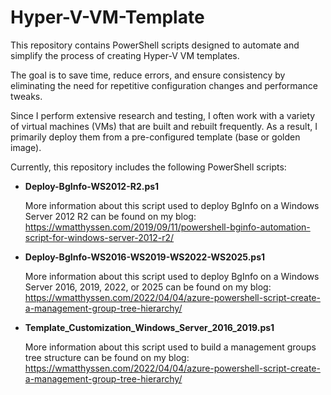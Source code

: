 # Hyper-V-VM-Template

This repository contains PowerShell scripts designed to automate and simplify the process of creating Hyper-V VM templates.

The goal is to save time, reduce errors, and ensure consistency by eliminating the need for repetitive configuration changes and performance tweaks.

Since I perform extensive research and testing, I often work with a variety of virtual machines (VMs) that are built and rebuilt frequently. As a result, I primarily deploy them from a pre-configured template (base or golden image).

Currently, this repository includes the following PowerShell scripts:

- **Deploy-BgInfo-WS2012-R2.ps1**

  More information about this script used to deploy BgInfo on a Windows Server 2012 R2 can be found on my blog: https://wmatthyssen.com/2019/09/11/powershell-bginfo-automation-script-for-windows-server-2012-r2/

- **Deploy-BgInfo-WS2016-WS2019-WS2022-WS2025.ps1**

  More information about this script used to deploy BgInfo on a Windows Server 2016, 2019, 2022, or 2025 can be found on my blog: https://wmatthyssen.com/2022/04/04/azure-powershell-script-create-a-management-group-tree-hierarchy/

- **Template_Customization_Windows_Server_2016_2019.ps1**

  More information about this script used to build a management groups tree structure can be found on my blog: https://wmatthyssen.com/2022/04/04/azure-powershell-script-create-a-management-group-tree-hierarchy/

